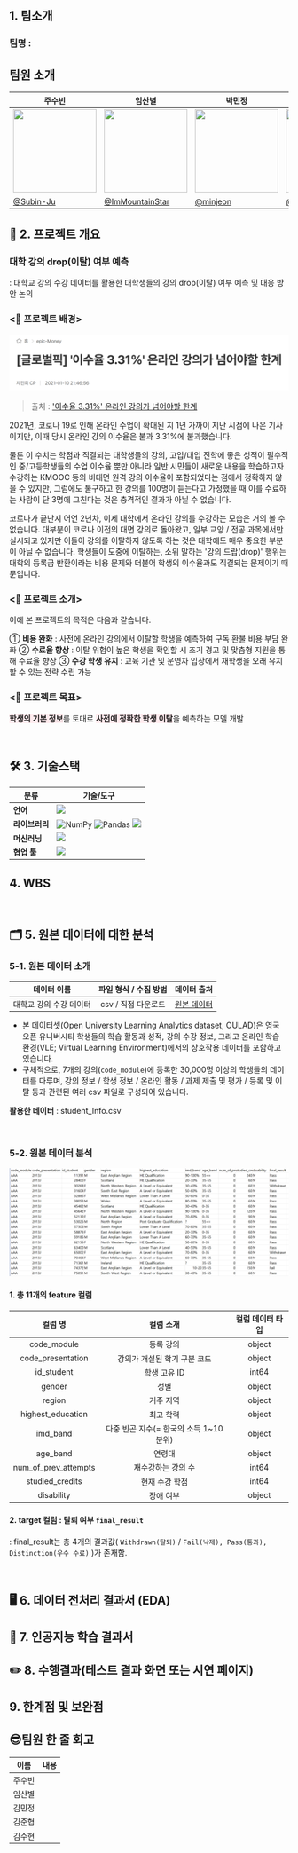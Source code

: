 ## 1. 팀소개 
### 팀명 : 

## 팀원 소개
| 주수빈 | 임산별 | 박민정 | 김준협 | 김수현 |
|---|---|---|---|---|
| <img width="150" height="150" src="" /> | <img width="150" height="150" src="" /> | <img width="150" height="150" src="" /> | <img width="150" height="150" src="" /> | <img width="150" height="150" src="" /> |
|[@Subin-Ju](https://github.com/Subin-Ju)|[@ImMountainStar](https://github.com/ImMountainStar)|[@minjeon](https://github.com/minjeon)|[@use08168](https://github.com/use08168)|[@K-SH98](https://github.com/K-SH98)|

## 🔨 2. 프로젝트 개요 

### 대학 강의 drop(이탈) 여부 예측
: 대학교 강의 수강 데이터를 활용한 대학생들의 강의 drop(이탈) 여부 예측 및 대응 방안 논의


### <🚀 프로젝트 배경>
[![수행결과 이미지](image/article.png)](https://www.globalepic.co.kr/view.php?ud=2021011021453269595796a9480c_29)
> 출처 : ['이수율 3.31%' 온라인 강의가 넘어야할 한계](https://www.globalepic.co.kr/view.php?ud=2021011021453269595796a9480c_29)

2021년, 코로나 19로 인해 온라인 수업이 확대된 지 1년 가까이 지난 시점에 나온 기사이지만, 이때 당시 온라인 강의 이수율은 불과 3.31%에 불과했습니다.  

물론 이 수치는 학점과 직결되는 대학생들의 강의, 고입/대입 진학에 좋은 성적이 필수적인 중/고등학생들의 수업 이수율 뿐만 아니라 일반 시민들이 새로운 내용을 학습하고자 수강하는 KMOOC 등의 비대면 원격 강의 이수율이 포함되었다는 점에서 정확하지 않을 수 있지만, 그럼에도 불구하고 한 강의를 100명이 듣는다고 가정했을 때 이를 수료하는 사람이 단 3명에 그친다는 것은 충격적인 결과가 아닐 수 없습니다.  

코로나가 끝난지 어언 2년차, 이제 대학에서 온라인 강의를 수강하는 모습은 거의 볼 수 없습니다. 대부분이 코로나 이전의 대면 강의로 돌아왔고, 일부 교양 / 전공 과목에서만 실시되고 있지만 이들이 강의를 이탈하지 않도록 하는 것은 대학에도 매우 중요한 부분이 아닐 수 없습니다. 학생들이 도중에 이탈하는, 소위 말하는 '강의 드랍(drop)' 행위는 대학의 등록금 반환이라는 비용 문제와 더불어 학생의 이수율과도 직결되는 문제이기 때문입니다.


### <📌 프로젝트 소개>
이에 본 프로젝트의 목적은 다음과 같습니다.

① **비용 완화** : 사전에 온라인 강의에서 이탈할 학생을 예측하여 구독 환불 비용 부담 완화
② **수료율 향상** : 이탈 위험이 높은 학생을 확인할 시 조기 경고 및 맞춤형 지원을 통해 수료율 향상
③ **수강 학생 유지** : 교육 기관 및 운영자 입장에서 재학생을 오래 유지할 수 있는 전략 수립 가능



### <🎯 프로젝트 목표>
<span style="background-color:	#FFEBEE;">**학생의 기본 정보**</span>를 토대로 <span style="background-color:	#FFEBEE;">**사전에 정확한 학생 이탈**</span>을 예측하는 모델 개발




<br>

## 🛠️ 3. 기술스택
| **분류**         | **기술/도구**                                                                            |
|------------------|------------------------------------------------------------------------------------------|
| **언어**         | <img src="https://img.shields.io/badge/Python-3776AB?style=for-the-badge&logo=python&logoColor=white">     |
| **라이브러리**   | ![NumPy](https://img.shields.io/badge/numpy-013243?style=for-the-badge&logo=numpy)       ![Pandas](https://img.shields.io/badge/pandas-150458?style=for-the-badge&logo=pandas)   <img src="https://img.shields.io/badge/Matplotlib-CB3B27?style=for-the-badge&logo=matplotlib&logoColor=white">  | 
| **머신러닝**     | <img src="https://img.shields.io/badge/Scikit-learn-F7931E?style=for-the-badge&logo=scikit-learn&logoColor=white"/>
| **협업 툴**      | <img src="https://img.shields.io/badge/GitHub-181717?style=for-the-badge&logo=github&logoColor=white">


## 4. WBS


<br>

## 🗂️ 5. 원본 데이터에 대한 분석
### 5-1. 원본 데이터 소개
| **데이터 이름**   |   **파일 형식 / 수집 방법**    |   **데이터 출처**      |
|:-----------------:|:-----------------------------:|:---------------------------------:|
| 대학교 강의 수강 데이터 |  csv / 직접 다운로드 | [원본 데이터](https://archive.ics.uci.edu/dataset/349/open+university+learning+analytics+dataset) |


- 본 데이터셋(Open University Learning Analytics dataset, OULAD)은 영국 오픈 유니버시티 학생들의 학습 활동과 성적, 강의 수강 정보, 그리고 온라인 학습 환경(VLE; Virtual Learning Environment)에서의 상호작용 데이터를 포함하고 있습니다.
- 구체적으로, 7개의 강의(`code_module`)에 등록한 30,000명 이상의 학생들의 데이터를 다루며, 강의 정보 / 학생 정보 / 온라인 활동 / 과제 제출 및 평가 / 등록 및 이탈 등과 관련된 여러 csv 파일로 구성되어 있습니다.  


**활용한 데이터** : student_Info.csv

<br>

### 5-2. 원본 데이터 분석
![수행결과 이미지](image/studentInfo.png)


#### 1. 총 11개의 feature 컬럼 
| **컬럼 명** |     **컬럼 소개**   |  **컬럼 데이터 타입** |
|:-------------------:|:--------------------------------:|:------------:|
| code_module | 등록 강의 | object |
| code_presentation | 강의가 개설된 학기 구분 코드 | object |
| id_student | 학생 고유 ID | int64 |
| gender | 성별 | object |
| region | 거주 지역 | object |
| highest_education | 최고 학력 | object |
| imd_band | 다중 빈곤 지수(= 한국의 소득 1~10분위) | object |
| age_band | 연령대 | object |
| num_of_prev_attempts | 재수강하는 강의 수 | int64 |
| studied_credits | 현재 수강 학점 | int64 |
| disability | 장애 여부 | object |



#### 2. target 컬럼 : 탈퇴 여부 `final_result`  
: final_result는 총 4개의 결과값( `Withdrawn(탈퇴)` / `Fail(낙제), Pass(통과), Distinction(우수 수료)` )가 존재함.

<br>

## 🖥️ 6. 데이터 전처리 결과서 (EDA)


## 🦾 7. 인공지능 학습 결과서


## ✏️ 8. 수행결과(테스트 결과 화면 또는 시연 페이지)


## 9. 한계점 및 보완점


##  😎**팀원 한 줄 회고**
|이름|내용|
|:---:|:---|
| 주수빈 | |
| 임산별 | |
| 김민정 | |
| 김준협 | |
| 김수현 | |

